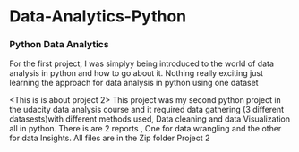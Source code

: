 # Data-Analytics-Python
### Python Data Analytics
For the first project, <Investigate a Dataset> I was simplyy being introduced to the world of data analysis in python and how to go about it. Nothing really exciting just learning the approach for data analysis in python using one dataset

<This is is about project 2>
This project was my second python project in the udacity data analysis course and it required data gathering (3 different datasests)with different methods used, Data cleaning and data Visualization all in python.
There is are 2 reports , One for data wrangling and the other for data Insights. All files are in the Zip folder Project 2

